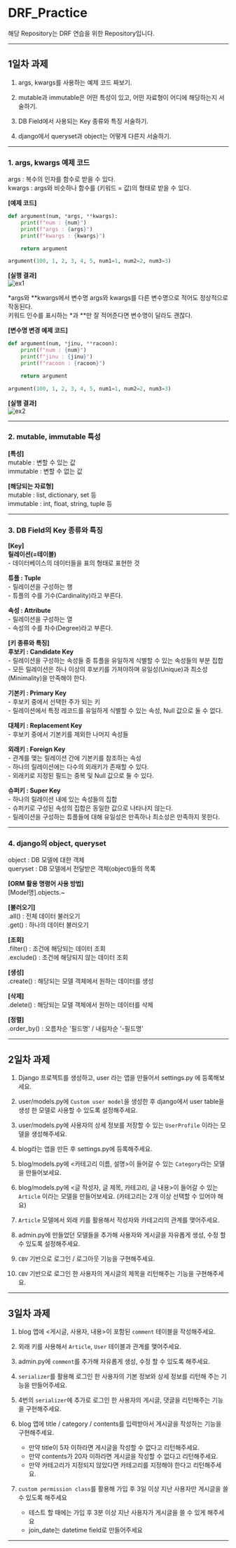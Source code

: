 # DRF_Practice
해당 Repository는 DRF 연습을 위한 Repository입니다.

***

## 1일차 과제
1. args, kwargs를 사용하는 예제 코드 짜보기.

2. mutable과 immutable은 어떤 특성이 있고, 어떤 자료형이 어디에 해당하는지 서술하기.

3. DB Field에서 사용되는 Key 종류와 특징 서술하기.

4. django에서 queryset과 object는 어떻게 다른지 서술하기.

***

### 1. args, kwargs 예제 코드
args : 복수의 인자를 함수로 받을 수 있다.  
kwargs : args와 비슷하나 함수를 (키워드 = 값)의 형태로 받을 수 있다.  

**[예제 코드]**  
```python
def argument(num, *args, **kwargs):
    print(f"num : {num}")
    print(f"args : {args}")
    print(f"kwargs : {kwargs}")

    return argument

argument(100, 1, 2, 3, 4, 5, num1=1, num2=2, num3=3)
```

**[실행 결과]**  
![ex1](/img/1.png)  

*args와 **kwargs에서 변수명 args와 kwargs를 다른 변수명으로 적어도 정상적으로 작동된다.  
키워드 인수를 표시하는 *과 **만 잘 적어준다면 변수명이 달라도 괜찮다.

**[변수명 변경 예제 코드]**
```python
def argument(num, *jinu, **racoon):
    print(f"num : {num}")
    print(f"jinu : {jinu}")
    print(f"racoon : {racoon}")

    return argument

argument(100, 1, 2, 3, 4, 5, num1=1, num2=2, num3=3)
```

**[실행 결과]**  
![ex2](/img/2.png)  

***

### 2. mutable, immutable 특성
**[특성]**  
mutable : 변할 수 있는 값  
immutable : 변할 수 없는 값

**[해당되는 자료형]**  
mutable : list, dictionary, set 등  
immutable : int, float, string, tuple 등  

***

### 3. DB Field의 Key 종류와 특징
**[Key]**  
**릴레이션(=테이블)**  
    - 데이터베이스의 데이터들을 표의 형태로 표현한 것  

**튜플 : Tuple**  
    - 릴레이션을 구성하는 행  
    - 튜플의 수를 기수(Cardinality)라고 부른다.  

**속성 : Attribute**  
    - 릴레이션을 구성하는 열  
    - 속성의 수를 차수(Degree)라고 부른다.  

**[키 종류와 특징]**  
**후보키 : Candidate Key**  
    - 릴레이션을 구성하는 속성들 중 튜플을 유일하게 식별할 수 있는 속성들의 부분 집합  
    - 모든 릴레이션은 하나 이상의 후보키를 가져야하며 유일성(Unique)과 최소성(Minimality)을 만족해야 한다.  

**기본키 : Primary Key**  
    - 후보키 중에서 선택한 주가 되는 키  
    - 릴레이션에서 특정 레코드를 유일하게 식별할 수 있는 속성, Null 값으로 둘 수 없다.  

**대체키 : Replacement Key**  
    - 후보키 중에서 기본키를 제외한 나머지 속성들  

**외래키 : Foreign Key**  
    - 관계를 맺는 릴레이션 간에 기본키를 참조하는 속성  
    - 하나의 릴레이션에는 다수의 외래키가 존재할 수 있다.  
    - 외래키로 지정된 필드는 중복 및 Null 값으로 둘 수 있다.  

**슈퍼키 : Super Key**  
    - 하나의 릴레이션 내에 있는 속성들의 집합  
    - 슈퍼키로 구성된 속성의 집합은 동일한 값으로 나타나지 않는다.  
    - 릴레이션을 구성하는 튜플들에 대해 유일성은 만족하나 최소성은 만족하지 못한다.  

***

### 4. django의 object, queryset
object : DB 모델에 대한 객체  
queryset : DB 모델에서 전달받은 객체(object)들의 목록  

**[ORM 활용 명령어 사용 방법]**  
[Model명].objects.~  

**[불러오기]**  
.all() : 전체 데이터 불러오기  
.get() : 하나의 데이터 불러오기  

**[조회]**  
.filter() : 조건에 해당되는 데이터 조회  
.exclude() : 조건에 해당되지 않는 데이터 조회  

**[생성]**  
.create() : 해당되는 모델 객체에서 원하는 데이터를 생성  

**[삭제]**  
.delete() : 해당되는 모델 객체에서 원하는 데이터를 삭제  

**[정렬]**  
.order_by() : 오름차순 '필드명' / 내림차순 '-필드명'  

***

## 2일차 과제
1. Django 프로젝트를 생성하고, user 라는 앱을 만들어서 settings.py 에 등록해보세요.

2. user/models.py에 `Custom user model`을 생성한 후 django에서 user table을 생성 한 모델로 사용할 수 있도록 설정해주세요.

3. user/models.py에 사용자의 상세 정보를 저장할 수 있는 `UserProfile` 이라는 모델을 생성해주세요.

4. blog라는 앱을 만든 후 settings.py에 등록해주세요.

5. blog/models.py에 <카테고리 이름, 설명>이 들어갈 수 있는 `Category`라는 모델을 만들어보세요.

6. blog/models.py에 <글 작성자, 글 제목, 카테고리, 글 내용>이 들어갈 수 있는 `Article` 이라는 모델을 만들어보세요. (카테고리는 2개 이상 선택할 수 있어야 해요)

7. `Article` 모델에서 외래 키를 활용해서 작성자와 카테고리의 관계를 맺어주세요.

8. admin.py에 만들었던 모델들을 추가해 사용자와 게시글을 자유롭게 생성, 수정 할 수 있도록 설정해주세요.

9. `CBV` 기반으로 로그인 / 로그아웃 기능을 구현해주세요.

10. `CBV` 기반으로 로그인 한 사용자의 게시글의 제목을 리턴해주는 기능을 구현해주세요.

***

## 3일차 과제
1. blog 앱에 <게시글, 사용자, 내용>이 포함된 `comment` 테이블을 작성해주세요.

2. 외래 키를 사용해서 `Article`, `User` 테이블과 관계를 맺어주세요.

3. admin.py에 `comment`를 추가해 자유롭게 생성, 수정 할 수 있도록 해주세요.

4. `serializer`를 활용해 로그인 한 사용자의 기본 정보와 상세 정보를 리턴해 주는 기능을 만들어주세요.

5. 4번의 `serializer`에 추가로 로그인 한 사용자의 게시글, 댓글을 리턴해주는 기능을 구현해주세요.

6. blog 앱에 title / category / contents를 입력받아서 게시글을 작성하는 기능을 구현해주세요.
    - 만약 title이 5자 이하라면 게시글을 작성할 수 없다고 리턴해주세요.
    - 만약 contents가 20자 이하라면 게시글을 작성할 수 없다고 리턴해주세요.
    - 만약 카테고리가 지정되지 않았다면 카테고리를 지정해야 한다고 리턴해주세요.

7. `custom permission class`를 활용해 가입 후 3일 이상 지난 사용자만 게시글을 쓸 수 있도록 해주세요
    - 테스트 할 때에는 가입 후 3분 이상 지난 사용자가 게시글을 쓸 수 있게 해주세요
    - join_date는 datetime field로 만들어주세요

***